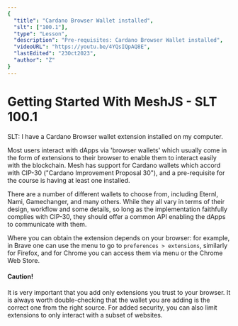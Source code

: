 ```yaml
---
{
  "title": "Cardano Browser Wallet installed",
  "slt": ["100.1"],
  "type": "Lesson",
  "description": "Pre-requisites: Cardano Browser Wallet installed",
  "videoURL": "https://youtu.be/4YQsIQpAQ8E",
  "lastEdited": "23Oct2023",
  "author": "Z"
}
---
```


# Getting Started With MeshJS - SLT 100.1

SLT: I have a Cardano Browser wallet extension installed on my computer.

Most users interact with dApps via 'browser wallets' which usually come in the form of extensions to their browser to enable them to interact easily with the blockchain.  Mesh has support for Cardano wallets which accord with CIP-30 ("Cardano Improvement Proposal 30"), and a pre-requisite for the course is having at least one installed.

There are a number of different wallets to choose from, including Eternl, Nami, Gamechanger, and many others.  While they all vary in terms of their design, workflow and some details, so long as the implementation faithfully complies with CIP-30, they should offer a common API enabling the dApps to communicate with them.

Where you can obtain the extension depends on your browser: for example, in Brave one can use the menu to go to `preferences > extensions`, similarly for Firefox, and for Chrome you can access them via menu or the Chrome Web Store.

#### Caution!
It is very important that you add only extensions you trust to your browser. It is always worth double-checking that the wallet you are adding is the correct one from the right source. For added security, you can also limit extensions to only interact with a subset of websites.